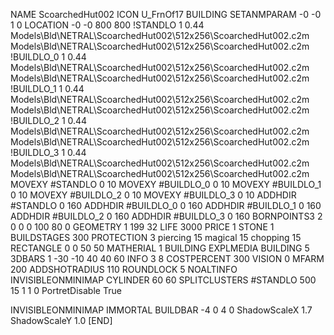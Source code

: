 NAME ScoarchedHut002
ICON U_FrnOf17
BUILDING
SETANMPARAM -0 -0 1 0
LOCATION -0 -0 800 800
!STANDLO      1 0.44 Models\Bld\NETRAL\ScoarchedHut002\512x256\ScoarchedHut002.c2m Models\Bld\NETRAL\ScoarchedHut002\512x256\ScoarchedHut002.c2m 
!BUILDLO_0    1 0.44 Models\Bld\NETRAL\ScoarchedHut002\512x256\ScoarchedHut002.c2m Models\Bld\NETRAL\ScoarchedHut002\512x256\ScoarchedHut002.c2m 
!BUILDLO_1    1 0.44 Models\Bld\NETRAL\ScoarchedHut002\512x256\ScoarchedHut002.c2m Models\Bld\NETRAL\ScoarchedHut002\512x256\ScoarchedHut002.c2m 
!BUILDLO_2    1 0.44 Models\Bld\NETRAL\ScoarchedHut002\512x256\ScoarchedHut002.c2m Models\Bld\NETRAL\ScoarchedHut002\512x256\ScoarchedHut002.c2m 
!BUILDLO_3    1 0.44 Models\Bld\NETRAL\ScoarchedHut002\512x256\ScoarchedHut002.c2m Models\Bld\NETRAL\ScoarchedHut002\512x256\ScoarchedHut002.c2m 
MOVEXY #STANDLO   0 10
MOVEXY #BUILDLO_0 0 10
MOVEXY #BUILDLO_1 0 10
MOVEXY #BUILDLO_2 0 10
MOVEXY #BUILDLO_3 0 10
ADDHDIR #STANDLO 0 160
ADDHDIR #BUILDLO_0 0 160
ADDHDIR #BUILDLO_1 0 160
ADDHDIR #BUILDLO_2 0 160
ADDHDIR #BUILDLO_3 0 160
BORNPOINTS3 2 0 0 0 100 80 0
GEOMETRY 1 199 32
LIFE     3000
PRICE 1 STONE 1
BUILDSTAGES 300
PROTECTION 3 piercing 15 magical 15 chopping 15
RECTANGLE    0 0 50 50
MATHERIAL 1 BUILDING
EXPLMEDIA BUILDING 5
3DBARS 1 -30 -10 40 40 60
INFO 3 8
COSTPERCENT 300
VISION 0
MFARM 200
ADDSHOTRADIUS 110
ROUNDLOCK 5
NOALTINFO
INVISIBLEONMINIMAP
CYLINDER 60 60
SPLITCLUSTERS #STANDLO 500 15 1 1 0
PortretDisable True

INVISIBLEONMINIMAP
IMMORTAL
BUILDBAR -4 0 4 0
ShadowScaleX 1.7
ShadowScaleY 1.0
[END]
